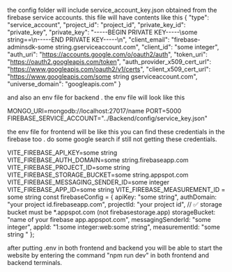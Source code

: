 the config folder will include service_account_key.json obtained from the firebase service accounts.
this file will have contents like this
{
  "type": "service_account",
  "project_id": "project_id",
  "private_key_id": "private_key",
  "private_key": "-----BEGIN PRIVATE KEY-----\some string==\n-----END PRIVATE KEY-----\n",
  "client_email": "firebase-adminsdk-some string.gserviceaccount.com",
  "client_id": "some integer",
  "auth_uri": "https://accounts.google.com/o/oauth2/auth",
  "token_uri": "https://oauth2.googleapis.com/token",
  "auth_provider_x509_cert_url": "https://www.googleapis.com/oauth2/v1/certs",
  "client_x509_cert_url": "https://www.googleapis.com/some string gserviceaccount.com",
  "universe_domain": "googleapis.com"
}
 
and also an env file for backend  . the env file will look like this


MONGO_URI=mongodb://localhost:27017/name
PORT=5000
FIREBASE_SERVICE_ACCOUNT="../Backend/config/service_key.json"


the env file for frontend will be like this
you can find these credentials in the firebase too . do some google search if still not getting these credentials.



VITE_FIREBASE_API_KEY=some string
VITE_FIREBASE_AUTH_DOMAIN=some string.firebaseapp.com
VITE_FIREBASE_PROJECT_ID=some string
VITE_FIREBASE_STORAGE_BUCKET=some string.appspot.com
VITE_FIREBASE_MESSAGING_SENDER_ID=some integer
VITE_FIREBASE_APP_ID=some string
VITE_FIREBASE_MEASUREMENT_ID = some string
const firebaseConfig = {
  apiKey: "some string",
  authDomain: "your project id.firebaseapp.com",
  projectId: "your project id",
  // ✅ storage bucket must be *.appspot.com (not firebasestorage.app)
  storageBucket: "name of your firebase app.appspot.com",
  messagingSenderId: "some integer",
  appId: "1:some integer:web:some string",
  measurementId: "some string "
};

after putting .env in both frontend and backend you will be able to start 
the website by entering the command "npm run dev" in both frontend 
and backend terminals.



